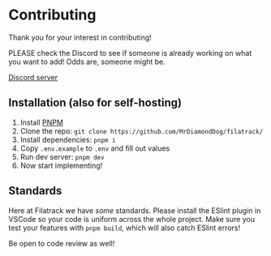 # Contributing

Thank you for your interest in contributing!

PLEASE check the Discord to see if someone is already working on what you want to add! Odds are, someone might be.

[Discord server](https://filatrack.vercel.app/discord)

## Installation (also for self-hosting)

1. Install [PNPM](https://pnpm.io/)
2. Clone the repo: `git clone https://github.com/MrDiamondDog/filatrack/`
3. Install dependencies: `pnpm i`
4. Copy `.env.example` to `.env` and fill out values
6. Run dev server: `pnpm dev`
7. Now start implementing!

## Standards

Here at Filatrack we have *some* standards. Please install the ESlint plugin in VSCode so your code is uniform across the whole project. Make sure you test your features with `pnpm build`, which will also catch ESlint errors!

Be open to code review as well!
